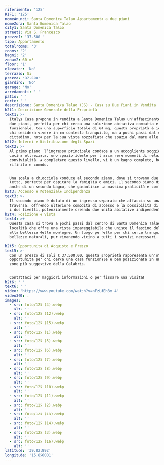 ```yaml
---
riferimento: '125'
RIF1: '125'
nomeAnunci: Santa Domenica Talao Appartamento a due piani
nomeZona: Santa Domenica Talao
city1: Santa Domenica Talao
street1: Via S. Francesco
prezzo1: '37.500 '
tipo: Appartamento
totalrooms: '3'
rooms: '2'
bagni: '2'
zonam2: 60 m²
floor: '1'
elevator: 'No'
terrazzo: Si
prezzo: '37.500'
giardino: 'No'
garage: 'No'
arredamenti: ' '
patio: ' '
corte: ' '
descrizione: Santa Domenica Talao (CS) - Casa su Due Piani in Vendita
h2t1: Descrizione Generale della Proprietà
text1: >-
  Italys Casa propone in vendita a Santa Domenica Talao un'affascinante casa su
  due piani, perfetta per chi cerca una soluzione abitativa compatta e
  funzionale. Con una superficie totale di 60 mq, questa proprietà è ideale per
  chi desidera vivere in un contesto tranquillo, ma a pochi passi dal centro
  cittadino, noto per la sua vista mozzafiato che spazia dal mare alle montagne.
h2t2: Interni e Distribuzione degli Spazi
text2: >-
  Al primo piano, l’ingresso principale conduce a un accogliente soggiorno con
  cucina attrezzata, uno spazio ideale per trascorrere momenti di relax o
  convivialità. A completare questo livello, vi è un bagno completo, ben
  rifinito e comodo.


  Una scala a chiocciola conduce al secondo piano, dove si trovano due camere da
  letto, perfette per ospitare la famiglia o amici. Il secondo piano dispone
  anche di un secondo bagno, che garantisce la massima praticità e comfort.
h2t3: Accesso e Potenziale Indipendenza
text3: >-
  Il secondo piano è dotato di un ingresso separato che affaccia su una
  traversa, offrendo ulteriore comodità di accesso e la possibilità di separare
  i due livelli, potenzialmente creando due unità abitative indipendenti.
h2t4: Posizione e Vista
text4: >+
  Questa casa si trova a pochi passi dal centro di Santa Domenica Talao, una
  località che offre una vista impareggiabile che unisce il fascino del mare
  alla bellezza delle montagne. Un luogo perfetto per chi cerca tranquillità e
  bellezze naturali, pur rimanendo vicino a tutti i servizi necessari.

h2t5: Opportunità di Acquisto e Prezzo
text5: >-
  Con un prezzo di soli € 37.500,00, questa proprietà rappresenta un'ottima
  opportunità per chi cerca una casa funzionale e ben posizionata in una delle
  zone più suggestive della Calabria.


  Contattaci per maggiori informazioni o per fissare una visita!
h2t6: ' '
text6: ' '
video: 'https://www.youtube.com/watch?v=nFzLdEh3m_4'
video360: .
images:
  - src: foto/125 (4).webp
    alt: ''
  - src: foto/125 (12).webp
    alt: ''
  - src: foto/125 (15).webp
    alt: ''
  - src: foto/125 (1).webp
    alt: ''
  - src: foto/125 (5).webp
    alt: ''
  - src: foto/125 (6).webp
    alt: ''
  - src: foto/125 (7).webp
    alt: ''
  - src: foto/125 (8).webp
    alt: ''
  - src: foto/125 (9).webp
    alt: ''
  - src: foto/125 (10).webp
    alt: ''
  - src: foto/125 (11).webp
    alt: ''
  - src: foto/125 (2).webp
    alt: ''
  - src: foto/125 (13).webp
    alt: ''
  - src: foto/125 (14).webp
    alt: ''
  - src: foto/125 (3).webp
    alt: ''
  - src: foto/125 (16).webp
    alt: ''
latitude: '39.821892'
longitude: '15.856001'
---
```


